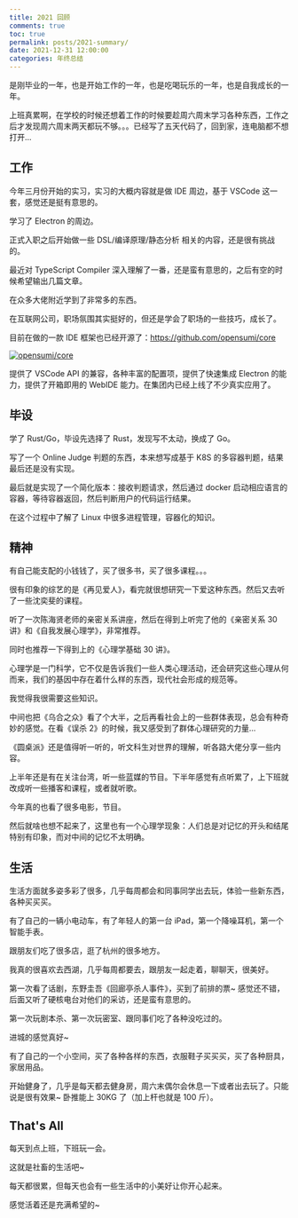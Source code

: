 ```yaml
---
title: 2021 回顾
comments: true
toc: true
permalink: posts/2021-summary/
date: 2021-12-31 12:00:00
categories: 年终总结
---
```


是刚毕业的一年，也是开始工作的一年，也是吃喝玩乐的一年，也是自我成长的一年。

上班真累啊，在学校的时候还想着工作的时候要趁周六周末学习各种东西，工作之后才发现周六周末两天都玩不够。。。已经写了五天代码了，回到家，连电脑都不想打开...

<!-- more -->

## 工作

今年三月份开始的实习，实习的大概内容就是做 IDE 周边，基于 VSCode 这一套，感觉还是挺有意思的。

学习了 Electron 的周边。

正式入职之后开始做一些 DSL/编译原理/静态分析 相关的内容，还是很有挑战的。

最近对 TypeScript Compiler 深入理解了一番，还是蛮有意思的，之后有空的时候希望输出几篇文章。

在众多大佬附近学到了非常多的东西。

在互联网公司，职场氛围其实挺好的，但还是学会了职场的一些技巧，成长了。

目前在做的一款 IDE 框架也已经开源了：<https://github.com/opensumi/core>

[![opensumi/core](https://gh-card.dev/repos/opensumi/core.svg)](https://github.com/opensumi/core)

提供了 VSCode API 的兼容，各种丰富的配置项，提供了快速集成 Electron 的能力，提供了开箱即用的 WebIDE 能力。在集团内已经上线了不少真实应用了。

## 毕设

学了 Rust/Go，毕设先选择了 Rust，发现写不太动，换成了 Go。

写了一个 Online Judge 判题的东西，本来想写成基于 K8S 的多容器判题，结果最后还是没有实现。

最后就是实现了一个简化版本：接收判题请求，然后通过 docker 启动相应语言的容器，等待容器返回，然后判断用户的代码运行结果。

在这个过程中了解了 Linux 中很多进程管理，容器化的知识。

## 精神

有自己能支配的小钱钱了，买了很多书，买了很多课程。。。

很有印象的综艺的是《再见爱人》，看完就很想研究一下爱这种东西。然后又去听了一些沈奕斐的课程。

听了一次陈海贤老师的亲密关系讲座，然后在得到上听完了他的《亲密关系 30 讲》和《自我发展心理学》，非常推荐。

同时也推荐一下得到上的《心理学基础 30 讲》。

心理学是一门科学，它不仅是告诉我们一些人类心理活动，还会研究这些心理从何而来，我们的基因中存在着什么样的东西，现代社会形成的规范等。

我觉得我很需要这些知识。

中间也把《乌合之众》看了个大半，之后再看社会上的一些群体表现，总会有种奇妙的感觉。在看《误杀 2》的时候，我又感受到了群体心理研究的力量...

《圆桌派》还是值得听一听的，听文科生对世界的理解，听各路大佬分享一些内容。

上半年还是有在关注台湾，听一些蓝媒的节目。下半年感觉有点听累了，上下班就改成听一些播客和课程，或者就听歌。

今年真的也看了很多电影，节目。

然后就啥也想不起来了，这里也有一个心理学现象：人们总是对记忆的开头和结尾特别有印象，而对中间的记忆不太明确。

## 生活

生活方面就多姿多彩了很多，几乎每周都会和同事同学出去玩，体验一些新东西，各种买买买。

有了自己的一辆小电动车，有了年轻人的第一台 iPad，第一个降噪耳机，第一个智能手表。

跟朋友们吃了很多店，逛了杭州的很多地方。

我真的很喜欢去西湖，几乎每周都要去，跟朋友一起走着，聊聊天，很美好。

第一次看了话剧，东野圭吾《回廊亭杀人事件》，买到了前排的票~ 感觉还不错，后面又听了硬核电台对他们的采访，还是蛮有意思的。

第一次玩剧本杀、第一次玩密室、跟同事们吃了各种没吃过的。

进城的感觉真好~

有了自己的一个小空间，买了各种各样的东西，衣服鞋子买买买，买了各种厨具，家居用品。

开始健身了，几乎是每天都去健身房，周六末偶尔会休息一下或者出去玩了。只能说是很有效果~ 卧推能上 30KG 了（加上杆也就是 100 斤）。

## That's All

每天到点上班，下班玩一会。

这就是社畜的生活吧~

每天都很累，但每天也会有一些生活中的小美好让你开心起来。

感觉活着还是充满希望的~
